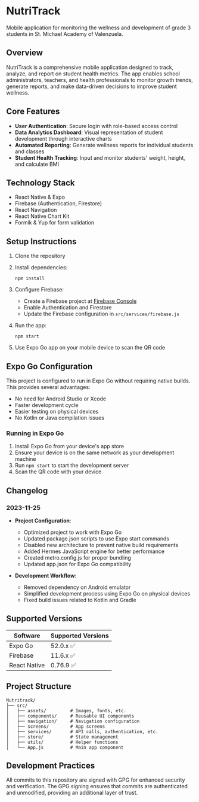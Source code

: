 # NutriTrack

Mobile application for monitoring the wellness and development of grade 3 students in St. Michael Academy of Valenzuela.

## Overview

NutriTrack is a comprehensive mobile application designed to track, analyze, and report on student health metrics. The app enables school administrators, teachers, and health professionals to monitor growth trends, generate reports, and make data-driven decisions to improve student wellness.

## Core Features

- **User Authentication**: Secure login with role-based access control
- **Data Analytics Dashboard**: Visual representation of student development through interactive charts
- **Automated Reporting**: Generate wellness reports for individual students and classes
- **Student Health Tracking**: Input and monitor students' weight, height, and calculate BMI

## Technology Stack

- React Native & Expo
- Firebase (Authentication, Firestore)
- React Navigation
- React Native Chart Kit
- Formik & Yup for form validation

## Setup Instructions

1. Clone the repository
2. Install dependencies:
   ```
   npm install
   ```
3. Configure Firebase:

   - Create a Firebase project at [Firebase Console](https://console.firebase.google.com/)
   - Enable Authentication and Firestore
   - Update the Firebase configuration in `src/services/firebase.js`

4. Run the app:
   ```
   npm start
   ```
5. Use Expo Go app on your mobile device to scan the QR code

## Expo Go Configuration

This project is configured to run in Expo Go without requiring native builds. This provides several advantages:

- No need for Android Studio or Xcode
- Faster development cycle
- Easier testing on physical devices
- No Kotlin or Java compilation issues

### Running in Expo Go

1. Install Expo Go from your device's app store
2. Ensure your device is on the same network as your development machine
3. Run `npm start` to start the development server
4. Scan the QR code with your device

## Changelog

### 2023-11-25

- **Project Configuration**:

  - Optimized project to work with Expo Go
  - Updated package.json scripts to use Expo start commands
  - Disabled new architecture to prevent native build requirements
  - Added Hermes JavaScript engine for better performance
  - Created metro.config.js for proper bundling
  - Updated app.json for Expo Go compatibility

- **Development Workflow**:
  - Removed dependency on Android emulator
  - Simplified development process using Expo Go on physical devices
  - Fixed build issues related to Kotlin and Gradle

## Supported Versions

| Software     | Supported Versions        |
| ------------ | ------------------------- |
| Expo Go      | 52.0.x :white_check_mark: |
| Firebase     | 11.6.x :white_check_mark: |
| React Native | 0.76.9 :white_check_mark: |

## Project Structure

```
Nutritrack/
├── src/
│   ├── assets/         # Images, fonts, etc.
│   ├── components/     # Reusable UI components
│   ├── navigation/     # Navigation configuration
│   ├── screens/        # App screens
│   ├── services/       # API calls, authentication, etc.
│   ├── store/          # State management
│   ├── utils/          # Helper functions
│   └── App.js          # Main app component
```

## Development Practices

All commits to this repository are signed with GPG for enhanced security and verification. The GPG signing ensures that commits are authenticated and unmodified, providing an additional layer of trust.
